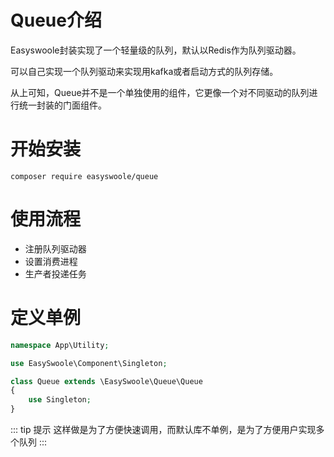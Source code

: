 # Queue介绍

Easyswoole封装实现了一个轻量级的队列，默认以Redis作为队列驱动器。

可以自己实现一个队列驱动来实现用kafka或者启动方式的队列存储。

从上可知，Queue并不是一个单独使用的组件，它更像一个对不同驱动的队列进行统一封装的门面组件。

# 开始安装

```
composer require easyswoole/queue
```

# 使用流程

- 注册队列驱动器
- 设置消费进程
- 生产者投递任务

# 定义单例

```php
namespace App\Utility;

use EasySwoole\Component\Singleton;

class Queue extends \EasySwoole\Queue\Queue
{
    use Singleton;
}
```

::: tip 提示
这样做是为了方便快速调用，而默认库不单例，是为了方便用户实现多个队列
:::
